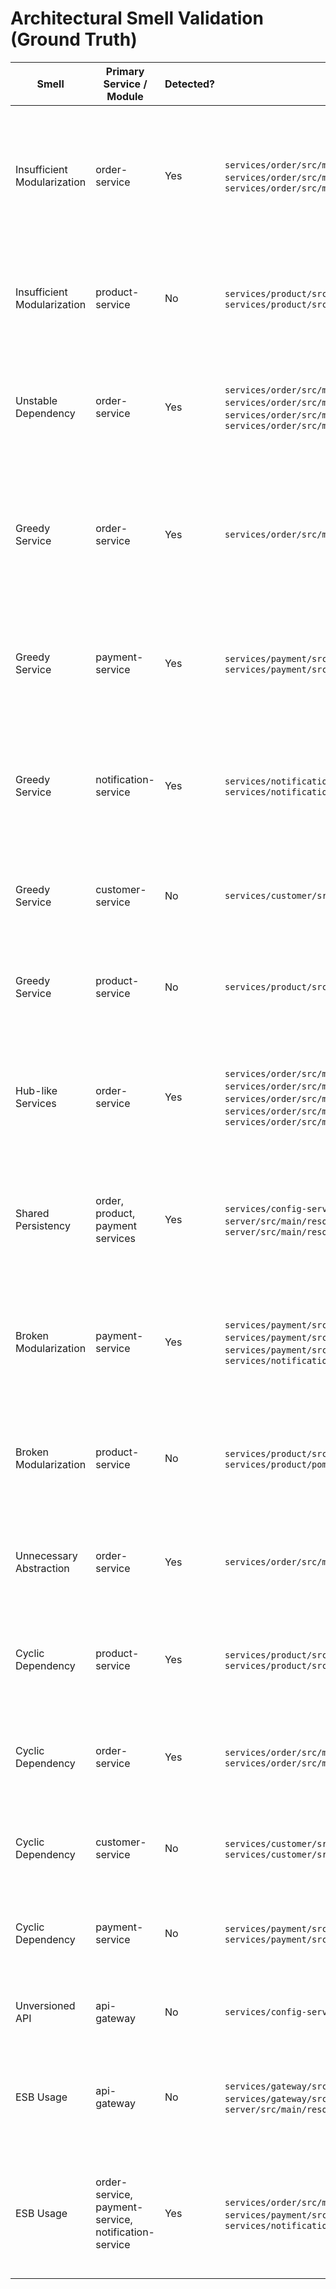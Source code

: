 # Architectural Smell Validation (Ground Truth)

| Smell | Primary Service / Module | Detected? | Code File Path (if applicable) | Code Line(s) | Labeling justification in details |
| --- | --- | --- | --- | --- | --- |
| Insufficient Modularization | order-service | Yes | `services/order/src/main/java/com/elsebaey/ecommerce/order/OrderController.java`; `services/order/src/main/java/com/elsebaey/ecommerce/orderline/OrderLineController.java`; `services/order/src/main/java/com/elsebaey/ecommerce/orderline/OrderLineService.java` | OrderController:L11-L32; OrderLineController:L12-L21; OrderLineService:L8-L25 | Order creation and order-line lookup APIs, along with the corresponding persistence service, all live inside the order service, so cart line management is embedded instead of isolated in a dedicated module. |
| Insufficient Modularization | product-service | No | `services/product/src/main/java/com/elsebaey/ecommerce/product/ProductController.java`; `services/product/src/main/java/com/elsebaey/ecommerce/product/ProductService.java` | ProductController:L11-L40; ProductService:L12-L65 | The product service only exposes product catalog CRUD and stock adjustment logic; there is no extra module (such as cart or pricing) being hosted here, so the smell is not present. |
| Unstable Dependency | order-service | Yes | `services/order/src/main/java/com/elsebaey/ecommerce/order/OrderService.java`; `services/order/src/main/java/com/elsebaey/ecommerce/customer/CustomerClient.java`; `services/order/src/main/java/com/elsebaey/ecommerce/product/ProductClient.java`; `services/order/src/main/java/com/elsebaey/ecommerce/payment/PaymentClient.java` | OrderService:L23-L69; CustomerClient:L9-L16; ProductClient:L19-L45; PaymentClient:L7-L15 | `OrderService.createOrder` synchronously depends on customer, product, and payment services using Feign/RestTemplate without fallbacks, so instability in any downstream API breaks the workflow. |
| Greedy Service | order-service | Yes | `services/order/src/main/java/com/elsebaey/ecommerce/order/OrderService.java` | OrderService:L23-L69 | The order service orchestrates customer validation, product reservation, order persistence, order-line creation, payment requests, and Kafka confirmations in one class instead of delegating to specialized components. |
| Greedy Service | payment-service | Yes | `services/payment/src/main/java/com/elsebaey/ecommerce/payment/PaymentService.java`; `services/payment/src/main/java/com/elsebaey/ecommerce/notification/NotificationProducer.java` | PaymentService:L12-L29; NotificationProducer:L16-L25 | Payment handling persists transactions and also constructs cross-context notification payloads before pushing them onto Kafka, coupling payment logic with notification orchestration. |
| Greedy Service | notification-service | Yes | `services/notification/src/main/java/com/elsebaey/ecommerce/kafka/NotificationConsumer.java`; `services/notification/src/main/java/com/elsebaey/ecommerce/email/EmailService.java` | NotificationConsumer:L24-L64; EmailService:L1-L100 | The notification consumer consumes payment and order topics, persists notification records, and directly calls the SMTP-oriented `EmailService`, centralizing multiple steps across bounded contexts in one service. |
| Greedy Service | customer-service | No | `services/customer/src/main/java/com/elsebaey/ecommerce/customer/CustomerService.java` | CustomerService:L14-L65 | CustomerService only brokers simple CRUD against MongoDB without orchestrating other bounded contexts, so the greedy-service smell is absent. |
| Greedy Service | product-service | No | `services/product/src/main/java/com/elsebaey/ecommerce/product/ProductService.java` | ProductService:L16-L65 | ProductService performs catalog persistence and stock updates without invoking external services or workflows, so it does not qualify as a greedy service. |
| Hub-like Services | order-service | Yes | `services/order/src/main/java/com/elsebaey/ecommerce/order/OrderService.java`; `services/order/src/main/java/com/elsebaey/ecommerce/kafka/OrderProducer.java`; `services/order/src/main/java/com/elsebaey/ecommerce/customer/CustomerClient.java`; `services/order/src/main/java/com/elsebaey/ecommerce/product/ProductClient.java`; `services/order/src/main/java/com/elsebaey/ecommerce/payment/PaymentClient.java` | OrderService:L23-L69; OrderProducer:L11-L27; CustomerClient:L9-L16; ProductClient:L19-L45; PaymentClient:L7-L15 | The order service coordinates synchronous calls to customer, product, and payment services and then publishes Kafka events, concentrating communication responsibilities in a single hub. |
| Shared Persistency | order, product, payment services | Yes | `services/config-server/src/main/resources/configurations/order-service.yml`; `services/config-server/src/main/resources/configurations/product-service.yml`; `services/config-server/src/main/resources/configurations/payment-service.yml` | order-service.yml:L1-L26; product-service.yml:L1-L22; payment-service.yml:L1-L27 | All three services target the same Postgres instance (`localhost:5432`) with shared credentials, leaving their persistence tier coupled at the infrastructure level despite separate schemas. |
| Broken Modularization | payment-service | Yes | `services/payment/src/main/java/com/elsebaey/ecommerce/payment/PaymentService.java`; `services/payment/src/main/java/com/elsebaey/ecommerce/notification/NotificationProducer.java`; `services/payment/src/main/java/com/elsebaey/ecommerce/notification/PaymentNotificationRequest.java`; `services/notification/src/main/java/com/elsebaey/ecommerce/kafka/NotificationConsumer.java` | PaymentService:L12-L29; NotificationProducer:L16-L25; PaymentNotificationRequest:L1-L13; NotificationConsumer:L24-L64 | Payment service classes embed notification-domain producers and payloads, while the notification service separately consumes the same topics, scattering notification responsibilities across modules. |
| Broken Modularization | product-service | No | `services/product/src/main/java/com/elsebaey/ecommerce/product/ProductService.java`; `services/product/pom.xml` | ProductService:L16-L65; pom.xml:L33-L101 | The product module only depends on catalog-specific components and Spring infrastructure; it does not pull in foreign bounded-context code, so broken modularization is not observed. |
| Unnecessary Abstraction | order-service | Yes | `services/order/src/main/java/com/elsebaey/ecommerce/product/ProductClient.java` | ProductClient:L1-L45 | A hand-written RestTemplate wrapper re-implements the downstream `/purchase` call even though the project otherwise uses Feign clients, introducing an extra abstraction layer. |
| Cyclic Dependency | product-service | Yes | `services/product/src/main/java/com/elsebaey/ecommerce/product/Product.java`; `services/product/src/main/java/com/elsebaey/ecommerce/category/Category.java` | Product:L1-L27; Category:L1-L24 | `Product` holds a `@ManyToOne` reference to `Category`, while `Category` maintains a `@OneToMany` list of `Product`, creating a bidirectional dependency cycle. |
| Cyclic Dependency | order-service | Yes | `services/order/src/main/java/com/elsebaey/ecommerce/order/Order.java`; `services/order/src/main/java/com/elsebaey/ecommerce/orderline/OrderLine.java` | Order:L1-L33; OrderLine:L1-L20 | The order aggregate retains a collection of `OrderLine` entities and each `OrderLine` points back to its parent `Order`, keeping the two packages mutually dependent. |
| Cyclic Dependency | customer-service | No | `services/customer/src/main/java/com/elsebaey/ecommerce/customer/Customer.java`; `services/customer/src/main/java/com/elsebaey/ecommerce/customer/Address.java` | Customer:L1-L18; Address:L1-L17 | Customer embeds an address value object without any reverse reference, so no cyclic dependency arises in the customer module. |
| Cyclic Dependency | payment-service | No | `services/payment/src/main/java/com/elsebaey/ecommerce/payment/Payment.java`; `services/payment/src/main/java/com/elsebaey/ecommerce/payment/PaymentNotificationRequest.java` | Payment:L1-L27; PaymentNotificationRequest:L1-L13 | Payment entities and DTOs do not maintain mutual references—notifications are unidirectional—so a dependency cycle is absent. |
| Unversioned API | api-gateway | No | `services/config-server/src/main/resources/configurations/gateway-service.yml` | gateway-service.yml:L1-L28 | Every routed path is namespaced under `/api/v1/...`, so the gateway does not expose unversioned HTTP APIs. |
| ESB Usage | api-gateway | No | `services/gateway/src/main/java/com/elsebaey/gateway/GatewayApplication.java`; `services/gateway/src/main/java/com/elsebaey/gateway/security/SecurityConfig.java`; `services/config-server/src/main/resources/configurations/gateway-service.yml` | GatewayApplication:L1-L11; SecurityConfig:L1-L23; gateway-service.yml:L1-L28 | The gateway strictly performs HTTP routing with Spring Cloud Gateway and security filters; it does not mediate asynchronous integrations typical of an ESB. |
| ESB Usage | order-service, payment-service, notification-service | Yes | `services/order/src/main/java/com/elsebaey/ecommerce/kafka/OrderProducer.java`; `services/payment/src/main/java/com/elsebaey/ecommerce/notification/NotificationProducer.java`; `services/notification/src/main/java/com/elsebaey/ecommerce/kafka/NotificationConsumer.java` | OrderProducer:L11-L27; NotificationProducer:L16-L25; NotificationConsumer:L24-L64 | Order and payment services publish events onto shared Kafka topics that the notification service consumes, effectively routing multiple bounded contexts through a centralized messaging bus. |
